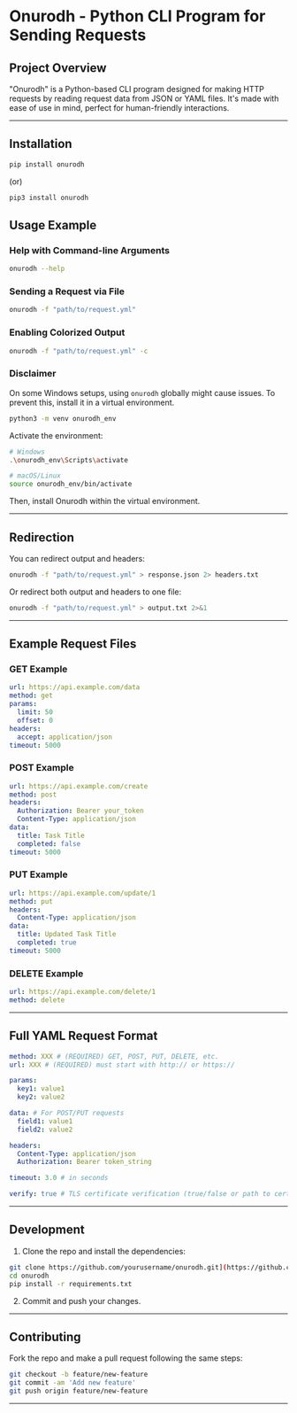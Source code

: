 # Onurodh - Python CLI Program for Sending Requests

## Project Overview

"Onurodh" is a Python-based CLI program designed for making HTTP requests by reading request data from JSON or YAML files. It's made with ease of use in mind, perfect for human-friendly interactions.

---

## Installation

```bash
pip install onurodh
```

(or)

```bash
pip3 install onurodh
```

## Usage Example

### Help with Command-line Arguments

```bash
onurodh --help
```

### Sending a Request via File

```bash
onurodh -f "path/to/request.yml"
```

### Enabling Colorized Output

```bash
onurodh -f "path/to/request.yml" -c
```

### Disclaimer

On some Windows setups, using `onurodh` globally might cause issues. To prevent this, install it in a virtual environment.

```bash
python3 -m venv onurodh_env
```

Activate the environment:

```bash
# Windows
.\onurodh_env\Scripts\activate

# macOS/Linux
source onurodh_env/bin/activate
```

Then, install Onurodh within the virtual environment.

---

## Redirection

You can redirect output and headers:

```bash
onurodh -f "path/to/request.yml" > response.json 2> headers.txt
```

Or redirect both output and headers to one file:

```bash
onurodh -f "path/to/request.yml" > output.txt 2>&1
```

---

## Example Request Files

### GET Example

```yaml
url: https://api.example.com/data
method: get
params:
  limit: 50
  offset: 0
headers:
  accept: application/json
timeout: 5000
```

### POST Example

```yaml
url: https://api.example.com/create
method: post
headers:
  Authorization: Bearer your_token
  Content-Type: application/json
data:
  title: Task Title
  completed: false
timeout: 5000
```

### PUT Example

```yaml
url: https://api.example.com/update/1
method: put
headers:
  Content-Type: application/json
data:
  title: Updated Task Title
  completed: true
timeout: 5000
```

### DELETE Example

```yaml
url: https://api.example.com/delete/1
method: delete
```

---

## Full YAML Request Format

```yaml
method: XXX # (REQUIRED) GET, POST, PUT, DELETE, etc.
url: XXX # (REQUIRED) must start with http:// or https://

params: 
  key1: value1
  key2: value2

data: # For POST/PUT requests
  field1: value1
  field2: value2

headers: 
  Content-Type: application/json
  Authorization: Bearer token_string

timeout: 3.0 # in seconds

verify: true # TLS certificate verification (true/false or path to cert)
```

---

## Development

1. Clone the repo and install the dependencies:

```bash
git clone https://github.com/yourusername/onurodh.git](https://github.com/MarufHossain14/onurodh.git
cd onurodh
pip install -r requirements.txt
```

2. Commit and push your changes.

---

## Contributing

Fork the repo and make a pull request following the same steps:

```bash
git checkout -b feature/new-feature
git commit -am 'Add new feature'
git push origin feature/new-feature
```

---
